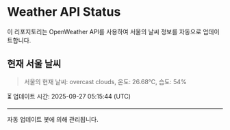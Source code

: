 
# Weather API Status

이 리포지토리는 OpenWeather API를 사용하여 서울의 날씨 정보를 자동으로 업데이트합니다.

## 현재 서울 날씨
> 서울의 현재 날씨: overcast clouds, 온도: 26.68°C, 습도: 54%

⏳ 업데이트 시간: 2025-09-27 05:15:44 (UTC)

---
자동 업데이트 봇에 의해 관리됩니다.
